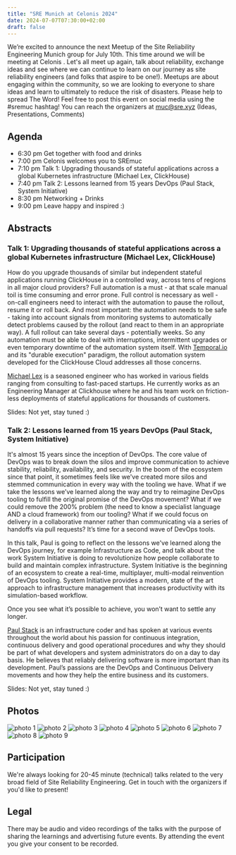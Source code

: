 ```yaml
---
title: "SRE Munich at Celonis 2024"
date: 2024-07-07T07:30:00+02:00
draft: false
---
```


We’re excited to announce the next Meetup of the Site Reliability Engineering Munich group for July 10th.
This time around we will be meeting at Celonis . Let's all meet up again, talk about reliability, exchange ideas and see where we can continue to learn on our journey as site reliability engineers (and folks that aspire to be one!).
Meetups are about engaging within the community, so we are looking to everyone to share ideas and learn to ultimately to reduce the risk of disasters.
Please help to spread The Word! Feel free to post this event on social media using the #sremuc hashtag!
You can reach the organizers at muc@sre.xyz (Ideas, Presentations, Comments)

## Agenda

* 6:30 pm Get together with food and drinks
* 7:00 pm Celonis welcomes you to SREmuc
* 7:10 pm Talk 1: Upgrading thousands of stateful applications across a global Kubernetes infrastructure (Michael Lex, ClickHouse)
* 7:40 pm Talk 2: Lessons learned from 15 years DevOps (Paul Stack, System Initiative)
* 8:30 pm Networking + Drinks
* 9:00 pm Leave happy and inspired :)


## Abstracts

### Talk 1: Upgrading thousands of stateful applications across a global Kubernetes infrastructure (Michael Lex, ClickHouse)

How do you upgrade thousands of similar but independent stateful applications running ClickHouse in a controlled way, across tens of regions in all major cloud providers? Full automation is a must - at that scale manual toil is time consuming and error prone. Full control is necessary as well - on-call engineers need to interact with the automation to pause the rollout, resume it or roll back. And most important: the automation needs to be safe - taking into account signals from monitoring systems to automatically detect problems caused by the rollout (and react to them in an appropriate way). A full rollout can take several days - potentially weeks. So any automation must be able to deal with interruptions, intermittent upgrades or even temporary downtime of the automation system itself. With [Temporal.io](Temporal.io) and its "durable execution" paradigm, the rollout automation system developed for the ClickHouse Cloud addresses all those concerns.

[Michael Lex](https://www.linkedin.com/in/michael-lex-a84a9b1b8/) is a seasoned engineer who has worked in various fields ranging from consulting to fast-paced startups. He currently works as an Engineering Manager at Clickhouse where he and his team work on friction-less deployments of stateful applications for thousands of customers.

Slides: Not yet, stay tuned :)

### Talk 2: Lessons learned from 15 years DevOps (Paul Stack, System Initiative)

It's almost 15 years since the inception of DevOps. The core value of DevOps was to break down the silos and improve communication to achieve stability, reliability, availability, and security. In the boom of the ecosystem since that point, it sometimes feels like we've created more silos and stemmed communication in every way with the tooling we have. What if we take the lessons we’ve learned along the way and try to reimagine DevOps tooling to fulfill the original promise of the DevOps movement? What if we could remove the 200% problem (the need to know a specialist language AND a cloud framework) from our tooling? What if we could focus on delivery in a collaborative manner rather than communicating via a series of handoffs via pull requests? It’s time for a second wave of DevOps tools.

In this talk, Paul is going to reflect on the lessons we've learned along the DevOps journey, for example Infrastructure as Code, and talk about the work System Initiative is doing to revolutionize how people collaborate to build and maintain complex infrastructure. System Initiative is the beginning of an ecosystem to create a real-time, multiplayer, multi-modal reinvention of DevOps tooling. System Initiative provides a modern, state of the art approach to infrastructure management that increases productivity with its simulation-based workflow.

Once you see what it’s possible to achieve, you won’t want to settle any longer.

[Paul Stack](https://www.linkedin.com/in/stack72/) is an infrastructure coder and has spoken at various events throughout the world about his passion for continuous integration, continuous delivery and good operational procedures and why they should be part of what developers and system administrators do on a day to day basis. He believes that reliably delivering software is more important than its development. Paul’s passions are the DevOps and Continuous Delivery movements and how they help the entire business and its customers.

Slides: Not yet, stay tuned :)

## Photos

![photo 1](/photos/2024_07/IMG_1596.JPEG)
![photo 2](/photos/2024_07/IMG_1597.JPEG)
![photo 3](/photos/2024_07/IMG_1598.JPEG)
![photo 4](/photos/2024_07/IMG_1600.JPEG)
![photo 5](/photos/2024_07/IMG_1607.JPEG)
![photo 6](/photos/2024_07/IMG_1609.JPEG)
![photo 7](/photos/2024_07/IMG_1614.JPEG)
![photo 8](/photos/2024_07/IMG_1618.JPEG)
![photo 9](/photos/2024_07/20240710_182135.jpg)

## Participation

We're always looking for 20-45 minute (technical) talks related to the very broad field of Site Reliability Engineering.
Get in touch with the organizers if you'd like to present!

## Legal

There may be audio and video recordings of the talks with the purpose of sharing the learnings and advertising future events. 
By attending the event you give your consent to be recorded.